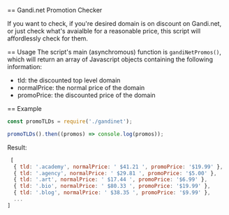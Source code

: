 == Gandi.net Promotion Checker

If you want to check, if you're desired domain is on discount on Gandi.net, or just check what's avaialble for a reasonable price, this script will affordlessly check for them.

== Usage
The script's main (asynchromous) function is `gandiNetPromos()`, which will return an array of Javascript objects containing the following information:
* tld: the discounted top level domain
* normalPrice: the normal price of the domain
* promoPrice: the discounted price of the domain

== Example
```javascript
const promoTLDs = require('./gandinet');

promoTLDs().then((promos) => console.log(promos));
```

Result:
```javascript
 [
  { tld: '.academy', normalPrice: ' $41.21 ', promoPrice: '$19.99' },
  { tld: '.agency', normalPrice: ' $29.81 ', promoPrice: '$5.00' },
  { tld: '.art', normalPrice: ' $17.44 ', promoPrice: '$6.99' },
  { tld: '.bio', normalPrice: ' $80.33 ', promoPrice: '$19.99' },
  { tld: '.blog', normalPrice: ' $38.35 ', promoPrice: '$9.99' },
  ...
]
```
